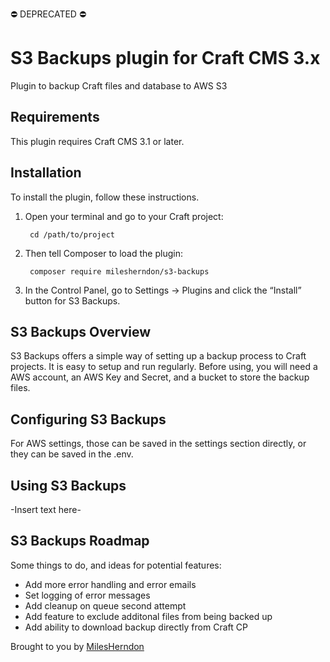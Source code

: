 ⛔️ DEPRECATED ⛔️

# S3 Backups plugin for Craft CMS 3.x

Plugin to backup Craft files and database to AWS S3

## Requirements

This plugin requires Craft CMS 3.1 or later.

## Installation

To install the plugin, follow these instructions.

1. Open your terminal and go to your Craft project:

        cd /path/to/project

2. Then tell Composer to load the plugin:

        composer require milesherndon/s3-backups

3. In the Control Panel, go to Settings → Plugins and click the “Install” button for S3 Backups.

## S3 Backups Overview

S3 Backups offers a simple way of setting up a backup process to Craft projects. It is easy to setup and run regularly. Before using, you will need a
AWS account, an AWS Key and Secret, and a bucket to store the backup files.

## Configuring S3 Backups

For AWS settings, those can be saved in the settings section directly, or they can be saved in the .env.

## Using S3 Backups

-Insert text here-

## S3 Backups Roadmap

Some things to do, and ideas for potential features:

* Add more error handling and error emails
* Set logging of error messages
* Add cleanup on queue second attempt
* Add feature to exclude additonal files from being backed up
* Add ability to download backup directly from Craft CP

Brought to you by [MilesHerndon](https://milesherndon.com)
